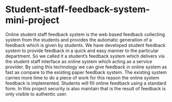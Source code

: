 # Student-staff-feedback-system-mini-project
Online student staff feedback system is the web based feedback collecting system from the students and provides the automatic generation of a feedback which is given by students. We have developed student feedback system to provide feedback in a quick and easy manner to the particular department. So we called it a student’s feedback system which delivers via the student staff interface as online system which acting as a service provider. By using this technology we can give feedback in online system as fast as compare to the existing paper feedback system. The existing system carries more time to do a piece of work for this reason the online system feedback is implemented. Students will fill online feedback using a standard form. In this project security is also maintain that is the result of feedback is only visible to authentic user.  
